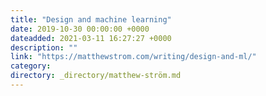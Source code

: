 ```yaml
---
title: "Design and machine learning"
date: 2019-10-30 00:00:00 +0000
dateadded: 2021-03-11 16:27:27 +0000
description: ""
link: "https://matthewstrom.com/writing/design-and-ml/"
category:
directory: _directory/matthew-ström.md
---
```

